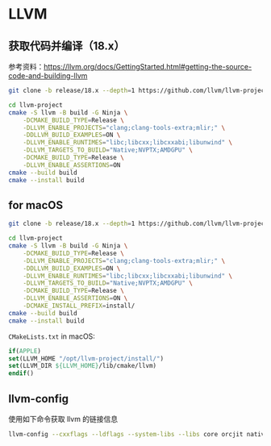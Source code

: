 # LLVM

## 获取代码并编译（18.x）
参考资料：https://llvm.org/docs/GettingStarted.html#getting-the-source-code-and-building-llvm
```bash
git clone -b release/18.x --depth=1 https://github.com/llvm/llvm-project.git

cd llvm-project
cmake -S llvm -B build -G Ninja \
    -DCMAKE_BUILD_TYPE=Release \
    -DLLVM_ENABLE_PROJECTS="clang;clang-tools-extra;mlir;" \
    -DDLLVM_BUILD_EXAMPLES=ON \
    -DLLVM_ENABLE_RUNTIMES="libc;libcxx;libcxxabi;libunwind" \
    -DLLVM_TARGETS_TO_BUILD="Native;NVPTX;AMDGPU" \
    -DCMAKE_BUILD_TYPE=Release \
    -DLLVM_ENABLE_ASSERTIONS=ON
cmake --build build
cmake --install build
```

## for macOS
```bash
git clone -b release/18.x --depth=1 https://github.com/llvm/llvm-project.git

cd llvm-project
cmake -S llvm -B build -G Ninja \
    -DCMAKE_BUILD_TYPE=Release \
    -DLLVM_ENABLE_PROJECTS="clang;clang-tools-extra;mlir;" \
    -DDLLVM_BUILD_EXAMPLES=ON \
    -DLLVM_ENABLE_RUNTIMES="libc;libcxx;libcxxabi;libunwind" \
    -DLLVM_TARGETS_TO_BUILD="Native;NVPTX;AMDGPU" \
    -DCMAKE_BUILD_TYPE=Release \
    -DLLVM_ENABLE_ASSERTIONS=ON \
    -DCMAKE_INSTALL_PREFIX=install/
cmake --build build
cmake --install build
```

`CMakeLists.txt` in macOS:
```cmake
if(APPLE)
set(LLVM_HOME "/opt/llvm-project/install/")
set(LLVM_DIR ${LLVM_HOME}/lib/cmake/llvm)
endif()
```

## llvm-config
使用如下命令获取 llvm 的链接信息
```bash
llvm-config --cxxflags --ldflags --system-libs --libs core orcjit native
```